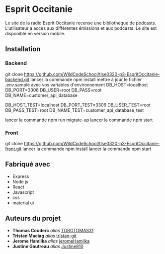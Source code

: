 # Esprit Occitanie

Le site de la radio Esprit Occitanie recense une bibliothèque de podcasts. L'utilisateur a accès aux différentes émissions et aux podcasts. Le site est disponible en version mobile. 

## Installation

### Backend
git clone https://github.com/WildCodeSchool/tlse0320-p3-EspritOccitanie-backend.git
lancer la commande npm install
mettre à jour le fichier .env.sample avec vos variables d'environnement
DB_HOST=localhost
DB_PORT=3306
DB_USER=root
DB_PASS=root
DB_NAME=customer_api_database

DB_HOST_TEST=localhost
DB_PORT_TEST=3306
DB_USER_TEST=root
DB_PASS_TEST=root
DB_NAME_TEST=customer_api_database_test

lancer la commande npm run migrate-up
lancer la commande npm start

### Front
git clone https://github.com/WildCodeSchool/tlse0320-p3-EspritOccitanie-front.git
lancer la commande npm install
lancer la commande npm start

## Fabriqué avec

* Express
* Node js
* React
* Javascript
* css
* material ui

## Auteurs du projet

* **Thomas Couderc** _alias_ [TOBOTOMAS31](https://github.com/TOBOTOMAS31)
* **Tristan Maciag** _alias_ [tristan-git](https://github.com/tristan-git)
* **Jerome Hamilka** _alias_ [jeromeHamilka](https://github.com/jeromeHamilka)
* **Justine Gautreau** _alias_ [Justine810](https://github.com/Justine810)
